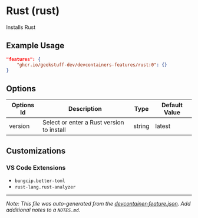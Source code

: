 
# Rust (rust)

Installs Rust

## Example Usage

```json
"features": {
    "ghcr.io/geekstuff-dev/devcontainers-features/rust:0": {}
}
```

## Options

| Options Id | Description | Type | Default Value |
|-----|-----|-----|-----|
| version | Select or enter a Rust version to install | string | latest |

## Customizations

### VS Code Extensions

- `bungcip.better-toml`
- `rust-lang.rust-analyzer`



---

_Note: This file was auto-generated from the [devcontainer-feature.json](https://github.com/geekstuff-dev/devcontainers-features/blob/main/src/rust/devcontainer-feature.json).  Add additional notes to a `NOTES.md`._
